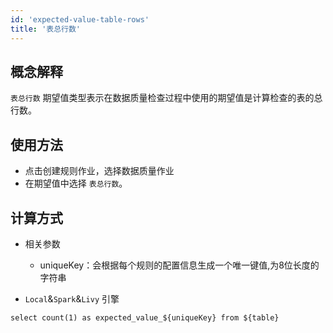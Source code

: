 ```yaml
---
id: 'expected-value-table-rows'
title: '表总行数'
---
```


## 概念解释
`表总行数` 期望值类型表示在数据质量检查过程中使用的期望值是计算检查的表的总行数。

## 使用方法
- 点击创建规则作业，选择数据质量作业
- 在期望值中选择 `表总行数`。

## 计算方式
- 相关参数
    - uniqueKey：会根据每个规则的配置信息生成一个唯一键值,为8位长度的字符串

- `Local`&`Spark`&`Livy` 引擎
```
select count(1) as expected_value_${uniqueKey} from ${table}
``` 
